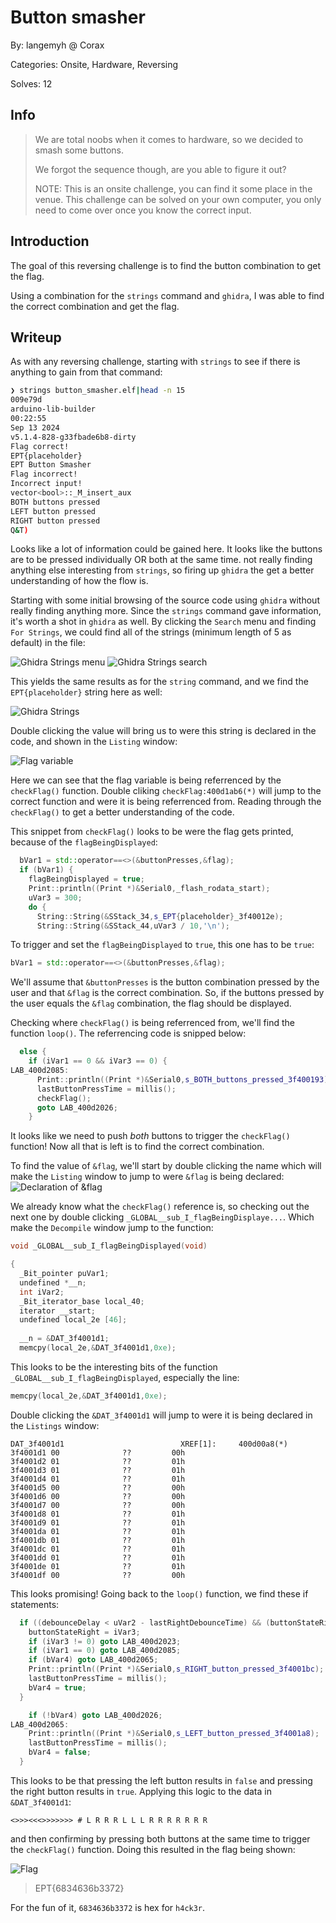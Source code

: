 # Button smasher
By: langemyh @ Corax

Categories: Onsite, Hardware, Reversing

Solves: 12

## Info
> We are total noobs when it comes to hardware, so we decided to smash some buttons.
> 
> We forgot the sequence though, are you able to figure it out?
> 
> NOTE: This is an onsite challenge, you can find it some place in the venue. This challenge can be solved on your own computer, you only need to come over once you know the correct input.

## Introduction
The goal of this reversing challenge is to find the button combination to get the flag. 

Using a combination for the `strings` command and `ghidra`, I was able to find the correct combination and get the flag.

## Writeup
As with any reversing challenge, starting with `strings` to see if there is anything to gain from that command:
```bash
❯ strings button_smasher.elf|head -n 15
009e79d
arduino-lib-builder
00:22:55
Sep 13 2024
v5.1.4-828-g33fbade6b8-dirty
Flag correct!
EPT{placeholder}
EPT Button Smasher
Flag incorrect!
Incorrect input!
vector<bool>::_M_insert_aux
BOTH buttons pressed
LEFT button pressed
RIGHT button pressed
Q&T)
```

Looks like a lot of information could be gained here. It looks like the buttons are to be pressed individually OR both at the same time. not really finding anything else interesting from `strings`, so firing up `ghidra` the get a better understanding of how the flow is.

Starting with some initial browsing of the source code using `ghidra` without really finding anything more. Since the `strings` command gave information, it's worth a shot in `ghidra` as well. By clicking the `Search` menu and finding `For Strings`, we could find all of the strings (minimum length of 5 as default) in the file:

![Ghidra Strings menu](images/ghidra.strings.menu.png)
![Ghidra Strings search](images/ghidra.strings.search.png)

This yields the same results as for the `string` command, and we find the `EPT{placeholder}` string here as well:

![Ghidra Strings](images/ghidra.strings.png)

Double clicking the value will bring us to were this string is declared in the code, and shown in the `Listing` window:

![Flag variable](images/flag.variable.png)

Here we can see that the flag variable is being referrenced by the `checkFlag()` function. Double cliking `checkFlag:400d1ab6(*)` will jump to the correct function and were it is being referrenced from. Reading through the `checkFlag()` to get a better understanding of the code.

This snippet from `checkFlag()` looks to be were the flag gets printed, because of the `flagBeingDisplayed`:
```c++
  bVar1 = std::operator==<>(&buttonPresses,&flag);
  if (bVar1) {
    flagBeingDisplayed = true;
    Print::println((Print *)&Serial0,_flash_rodata_start);
    uVar3 = 300;
    do {
      String::String(&SStack_34,s_EPT{placeholder}_3f40012e);
      String::String(&SStack_44,uVar3 / 10,'\n');
```

To trigger and set the `flagBeingDisplayed` to `true`, this one has to be `true`:
```c++
bVar1 = std::operator==<>(&buttonPresses,&flag);
```

We'll assume that `&buttonPresses` is the button combination pressed by the user and that `&flag` is the correct combination. So, if the buttons pressed by the user equals the `&flag` combination, the flag should be displayed. 

Checking where `checkFlag()` is being referrenced from, we'll find the function `loop()`. The referrencing code is snipped below:
```c++
  else {
    if (iVar1 == 0 && iVar3 == 0) {
LAB_400d2085:
      Print::println((Print *)&Serial0,s_BOTH_buttons_pressed_3f400193);
      lastButtonPressTime = millis();
      checkFlag();
      goto LAB_400d2026;
    }
```

It looks like we need to push _both_ buttons to trigger the `checkFlag()` function! Now all that is left is to find the correct combination.

To find the value of `&flag`, we'll start by double clicking the name which will make the `Listing` window to jump to were `&flag` is being declared:
![Declaration of &flag](images/declaration.png)

We already know what the `checkFlag()` reference is, so checking out the next one by double clicking `_GLOBAL__sub_I_flagBeingDisplaye...`. Which make the `Decompile` window jump to the function:
```c++
void _GLOBAL__sub_I_flagBeingDisplayed(void)

{
  _Bit_pointer puVar1;
  undefined *__n;
  int iVar2;
  _Bit_iterator_base local_40;
  iterator __start;
  undefined local_2e [46];
  
  __n = &DAT_3f4001d1;
  memcpy(local_2e,&DAT_3f4001d1,0xe);
```

This looks to be the interesting bits of the function `_GLOBAL__sub_I_flagBeingDisplayed`, especially the line:
```c++
memcpy(local_2e,&DAT_3f4001d1,0xe);
```

Double clicking the `&DAT_3f4001d1` will jump to were it is being declared in the `Listings` window:
```
DAT_3f4001d1                          XREF[1]:     400d00a8(*)  
3f4001d1 00              ??         00h
3f4001d2 01              ??         01h
3f4001d3 01              ??         01h
3f4001d4 01              ??         01h
3f4001d5 00              ??         00h
3f4001d6 00              ??         00h
3f4001d7 00              ??         00h
3f4001d8 01              ??         01h
3f4001d9 01              ??         01h
3f4001da 01              ??         01h
3f4001db 01              ??         01h
3f4001dc 01              ??         01h
3f4001dd 01              ??         01h
3f4001de 01              ??         01h
3f4001df 00              ??         00h
```

This looks promising! Going back to the `loop()` function, we find these if statements:

```c++
  if ((debounceDelay < uVar2 - lastRightDebounceTime) && (buttonStateRight != iVar3)) {
    buttonStateRight = iVar3;
    if (iVar3 != 0) goto LAB_400d2023;
    if (iVar1 == 0) goto LAB_400d2085;
    if (bVar4) goto LAB_400d2065;
    Print::println((Print *)&Serial0,s_RIGHT_button_pressed_3f4001bc);
    lastButtonPressTime = millis();
    bVar4 = true;
  }
```

```c++
    if (!bVar4) goto LAB_400d2026;
LAB_400d2065:
    Print::println((Print *)&Serial0,s_LEFT_button_pressed_3f4001a8);
    lastButtonPressTime = millis();
    bVar4 = false;
  }
```

This looks to be that pressing the left button results in `false` and pressing the right button results in `true`. Applying this logic to the data in `&DAT_3f4001d1`:
```
<>>><<<>>>>>>> # L R R R L L L R R R R R R R
```

and then confirming by pressing both buttons at the same time to trigger the `checkFlag()` function. Doing this resulted in the flag being shown:

![Flag](images/flag.jpeg)

> EPT{6834636b3372}

For the fun of it, `6834636b3372` is hex for `h4ck3r`.